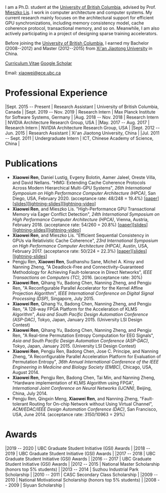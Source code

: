 I am a Ph.D. student at the [University of British Columbia](http://www.ece.ubc.ca), advised by Prof. [Mieszko Lis](http://mieszko.ece.ubc.ca). I work in computer architecture and computer systems. My current research mainly focuses on the architectural support for efficient GPU synchronizations, including memory consistency model, cache coherence protocol, transactional memory, and so on. Meanwhile, I am also actively participating in a project of designing sparse training accelerators.

Before joining the [University of British Columbia](http://www.ece.ubc.ca), I earned my Bachelor (2008--2012) and Master (2012--2015) from [Xi'an Jiaotong University](http://en.xjtu.edu.cn) in China.

[Curriculum Vitae](./docs/Xiaowei_Ren_CV.pdf) [Google Scholar](https://scholar.google.com/citations?user=JgyxYiUAAAAJ&hl=en)

Email: xiaowei@ece.ubc.ca

# Professional Experience

|Sept. 2015 -- Present   |  Research Assistant  | University of British Columbia, Canada             |
|Sept. 2019 -- Nov. 2019 | Research Intern      | Max Planck Institute for Software Systems, Germany |
|Aug. 2018 -- Nov. 2018  | Research Intern      | NVIDIA Architecture Research Group, USA            |
|May. 2017 -- Aug. 2017  | Research Intern      | NVIDIA Architecture Research Group, USA            |
|Sept. 2012 -- Jun. 2015 | Research Assistant   | Xi'an Jiaotong University, China                   |
|Jul. 2011 -- Sept. 2011 | Undergraduate Intern | ICT, Chinese Academy of Science, China             |

# Publications

* **Xiaowei Ren**, Daniel Lustig, Evgeny Bolotin, Aamer Jaleel, Oreste Villa, and David Nellans. "HMG: Extending Cache Coherence Protocols Across Modern Hierarchical Multi-GPU Systems", _26th International Symposium on High Performance Computer Architecture (HPCA)_, San Diego, USA, February 2020. (acceptance rate: 48/248 = 19.4%) [[paper](./docs/HPCA2020/HMG-HPCA2020.pdf)][[slides](./docs/HPCA2020/HMG-HPCA2020.pptx)][[lightning-slides](./docs/HPCA2020/HMG-HPCA2020-Lightning.pptx)][[lightning-video](https://youtu.be/FEG6lYoWeIE)]
* **Xiaowei Ren**, and Mieszko Lis. "High-Performance GPU Transactional Memory via Eager Conflict Detection", _24th International Symposium on High Performance Computer Architecture (HPCA)_, Vienna, Austria, February 2018. (acceptance rate: 54/260 = 20.8%) [[paper](./docs/HPCA2018/GETM-HPCA2018.pdf)][[slides](./docs/HPCA2018/GETM-HPCA2018.pptx)][[lightning-slides](./docs/HPCA2018/GETM-HPCA2018-Lightning.pptx)][[lightning-video](https://youtu.be/WTIKRyiUYtQ)]
* **Xiaowei Ren**, and Mieszko Lis. "Efficient Sequential Consistency in GPUs via Relativistic Cache Coherence", _23rd International Symposium on High Performance Computer Architecture (HPCA)_, Austin, USA, February 2017. (acceptance rate: 50/224 = 22.3%) [[paper](./docs/HPCA2017/RCC-HPCA2017.pdf)][[slides](./docs/HPCA2017/RCC-HPCA2017.pptx)][[lightning-slides](./docs/HPCA2017/RCC-HPCA2017-Lightning.pptx)]
* Pengju Ren, **Xiaowei Ren**, Sudhanshu Sane, Michel A. Kinsy and Nanning Zheng, "A Deadlock-Free and Connectivity-Guaranteed Methodology for Achieving Fault-tolerance in Direct Networks", _IEEE Transactions on Computers (TC)_, 2016. (acceptance rate: 30%)
* **Xiaowei Ren**, Qihang Yu, Badong Chen, Nanning Zheng, and Pengju Ren, "A Reconfigurable Parallel Accelerator for the Kernel Affine Projection Algorithm", _IEEE International Conference on Digital Signal Processing (DSP)_, Singapore, July 2015.
* **Xiaowei Ren**, Qihang Yu, Badong Chen, Nanning Zheng, and Pengju Ren, "A 128-way FPGA Platform for the Acceleration of KLMS Algorithm", _Asia and South Pacific Design Automation Conference (ASP-DAC)_, Tokyo, Japan, January 2015. (University LSI Design Contest)
* **Xiaowei Ren**, Qihang Yu, Badong Chen, Nanning Zheng, and Pengju Ren, "A Real-time Permutation Entropy Computation for EEG Signals", _Asia and South Pacific Design Automation Conference (ASP-DAC)_, Tokyo, Japan, January 2015. (University LSI Design Contest)
* **Xiaowei Ren**, Pengju Ren, Badong Chen, Jose C. Principe, and Nanning Zheng, "A Reconfigurable Parallel Acceleration Platform for Evaluation of Permutation Entropy", _36th Annual International Conference of the IEEE Engineering in Medicine and Biology Society (EMBC)_, Chicago, USA, August 2014.
* **Xiaowei Ren**, Pengju Ren, Badong Chen, Tai Min, and Nanning Zheng, "Hardware implementation of KLMS Algorithm using FPGA", _International Joint Conference on Neural Networks (IJCNN)_, Beijing, China, July 2014.
* Pengju Ren, Qingxin Meng, **Xiaowei Ren**, and Nanning Zheng, "Fault-tolerant Routing for On-chip Network without Using Virtual Channel", _ACM/EDAC/IEEE Design Automation Conference (DAC)_, San Francisco, USA, June 2014. (acceptance rate: 3150/10963 = 29%)

# Awards

|2019 -- 2020 | UBC Graduate Student Initiative (GSI) Awards                |
|2018 -- 2019 | UBC Graduate Student Initiative (GSI) Awards                |
|2017 -- 2018 | UBC Graduate Student Initiative (GSI) Awards                |
|2016 -- 2017 | UBC Graduate Student Initiative (GSI) Awards                |
|2012 -- 2015 | National Master Scholarship (honors top 5\% students)       |
|2013 -- 2014 | Suzhou Industrial Park Scholarship                          |
|2010 -- 2011 | CASC Secondary Class Scholarship                            |
|2009 -- 2010 | National Motivational Scholarship (honors top 5\% students) |
|2008 -- 2009 | Siyuan Scholarship                                          |
